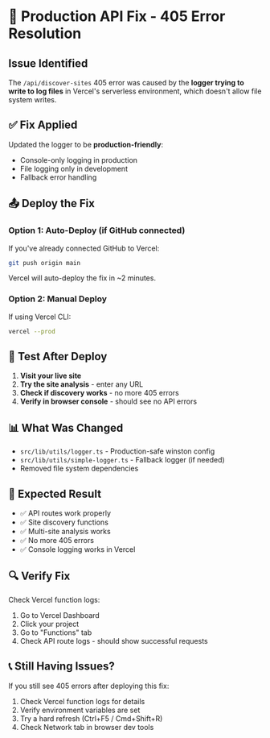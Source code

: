 # 🔧 Production API Fix - 405 Error Resolution

## Issue Identified
The `/api/discover-sites` 405 error was caused by the **logger trying to write to log files** in Vercel's serverless environment, which doesn't allow file system writes.

## ✅ Fix Applied
Updated the logger to be **production-friendly**:
- Console-only logging in production
- File logging only in development
- Fallback error handling

## 📤 Deploy the Fix

### Option 1: Auto-Deploy (if GitHub connected)
If you've already connected GitHub to Vercel:
```bash
git push origin main
```
Vercel will auto-deploy the fix in ~2 minutes.

### Option 2: Manual Deploy
If using Vercel CLI:
```bash
vercel --prod
```

## 🧪 Test After Deploy
1. **Visit your live site**
2. **Try the site analysis** - enter any URL
3. **Check if discovery works** - no more 405 errors
4. **Verify in browser console** - should see no API errors

## 📊 What Was Changed
- `src/lib/utils/logger.ts` - Production-safe winston config
- `src/lib/utils/simple-logger.ts` - Fallback logger (if needed)
- Removed file system dependencies

## 🚀 Expected Result
- ✅ API routes work properly
- ✅ Site discovery functions
- ✅ Multi-site analysis works
- ✅ No more 405 errors
- ✅ Console logging works in Vercel

## 🔍 Verify Fix
Check Vercel function logs:
1. Go to Vercel Dashboard
2. Click your project
3. Go to "Functions" tab
4. Check API route logs - should show successful requests

## 📞 Still Having Issues?
If you still see 405 errors after deploying this fix:
1. Check Vercel function logs for details
2. Verify environment variables are set
3. Try a hard refresh (Ctrl+F5 / Cmd+Shift+R)
4. Check Network tab in browser dev tools
